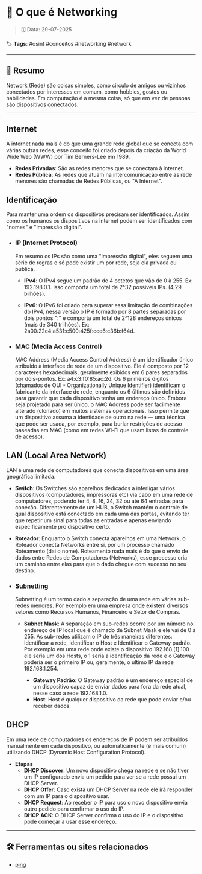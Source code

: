 # 🧠 O que é Networking

> 🗓️ Data: 29-07-2025

🏷️ **Tags**: #osint #conceitos #networking #network

---

## 📌 Resumo

Network (Rede) são coisas simples, como circulo de amigos ou vizinhos conectados por interesses em comum, como hobbies, gostos ou habilidades. Em computação é a mesma coisa, só que em vez de pessoas são dispositivos conectados.

---

## Internet

A internet nada mais é do que uma grande rede global que se conecta com várias outras redes, esse conceito foi criado depois da criação da World Wide Web (WWW) por Tim Berners-Lee em 1989.

- **Redes Privadas**: São as redes menores que se conectam à internet.
- **Redes Pública**: As redes que atuam na intercomunicação entre as rede menores são chamadas de Redes Públicas, ou "A Internet".

## Identificação

Para manter uma ordem os dispositivos precisam ser identificados. Assim como os humanos os dispositivos na internet podem ser identificados com "nomes" e "impressão digital".

- ### IP (Internet Protocol)

  Em resumo os IPs são como uma "impressão digital", eles seguem uma série de regras e só pode existir um por rede, seja ela privada ou pública.

  - **IPv4**: O IPv4 segue um padrão de 4 octetos que vão de 0 à 255. Ex: 192.198.0.1. Isso comporta um total de 2^32 possíveis IPs. (4,29 bilhões).

  - **IPv6**: O IPv6 foi criado para superar essa limitação de combinações do IPv4, nessa versão o IP é formado por 8 partes separadas por dois pontos ":" e comporta um total de 2^128 endereços únicos (mais de 340 trilhões). Ex: 2a00:22c4:a531:c500:425f:cce6:c36b:f64d.

- ### MAC (Media Access Control)

  MAC Address (Media Access Control Address) é um identificador único atribuído à interface de rede de um dispositivo. Ele é composto por 12 caracteres hexadecimais, geralmente exibidos em 6 pares separados por dois-pontos. Ex: a4:c3:f0:85:ac:2d. Os 6 primeiros dígitos (chamados de OUI - Organizationally Unique Identifier) identificam o fabricante da interface de rede, enquanto os 6 últimos são definidos para garantir que cada dispositivo tenha um endereço único. Embora seja projetado para ser único, o MAC Address pode ser facilmente alterado (clonado) em muitos sistemas operacionais. Isso permite que um dispositivo assuma a identidade de outro na rede — uma técnica que pode ser usada, por exemplo, para burlar restrições de acesso baseadas em MAC (como em redes Wi-Fi que usam listas de controle de acesso).

## LAN (Local Area Network)

LAN é uma rede de computadores que conecta dispositivos em uma área geográfica limitada.

- **Switch**: Os Switches são aparelhos dedicados a interligar vários dispositivos (computadores, impressoras etc) via cabo em uma rede de computadores, podendo ter 4, 8, 16, 24, 32 ou até 64 entradas para conexão. Diferentemente de um HUB, o Switch mantém o controle de qual dispositivo está conectado em cada uma das portas, evitando ter que repetir um sinal para todas as entradas e apenas enviando especificamente pro dispositivo certo.

- **Roteador**: Enquanto o Switch conecta aparelhos em uma Network, o Roteador conecta Networks entre si, por um processo chamado Roteamento (dai o nome). Roteamento nada mais é do que o envio de dados entre Redes de Computadores (Networks), esse processo cria um caminho entre elas para que o dado chegue com sucesso no seu destino.

- ### Subnetting

  Subnetting é um termo dado a separação de uma rede em várias sub-redes menores. Por exemplo em uma empresa onde existem diversos setores como Recursos Humanos, Financeiro e Setor de Compras.

  - **Subnet Mask**: A separação em sub-redes ocorre por um número no endereço de IP local que é chamado de Subnet Mask e ele vai de 0 à 255. As sub-redes utilizam o IP de três maneiras diferentes: Identificar a rede, Identificar o Host e Identificar o Gateway padrão. Por exemplo em uma rede onde existe o dispositivo 192.168.[1].100 ele seria um dos Hosts, o 1 seria a identificação da rede e o Gateway poderia ser o primeiro IP ou, geralmente, o ultimo IP da rede 192.168.1.254.
  
    - **Gateway Padrão**: O Gateway padrão é um endereço especial de um dispositivo capaz de enviar dados para fora da rede atual, nesse caso a rede 192.168.1.0.
    - **Host**: Host é qualquer dispositivo da rede que pode enviar e/ou receber dados.
  
## DHCP

Em uma rede de computadores os endereços de IP podem ser atribuídos manualmente em cada dispositivo, ou automaticamente (e mais comum) utilizando DHCP (Dynamic Host Configuration Protocol).

- **Etapas**
  - **DHCP Discover**: Um novo dispositivo chega na rede e se não tiver um IP configurado envia um pedido para ver se a rede possui um DHCP Server.
  - **DHCP Offer**: Caso exista um DHCP Server na rede ele irá responder com um IP para o dispositivo usar.
  - **DHCP Request**: Ao receber o IP para uso o novo dispositivo envia outro pedido para confirmar o uso do IP.
  - **DHCP ACK**: O DHCP Server confirma o uso do IP e o dispositivo pode começar a usar esse endereço.

---

## 🛠️ Ferramentas ou sites relacionados

- [ping](/tools/ping.md)
